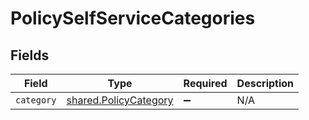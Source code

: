 # PolicySelfServiceCategories


## Fields

| Field                                                                 | Type                                                                  | Required                                                              | Description                                                           |
| --------------------------------------------------------------------- | --------------------------------------------------------------------- | --------------------------------------------------------------------- | --------------------------------------------------------------------- |
| `category`                                                            | [shared.PolicyCategory](../../../sdk/models/shared/policycategory.md) | :heavy_minus_sign:                                                    | N/A                                                                   |